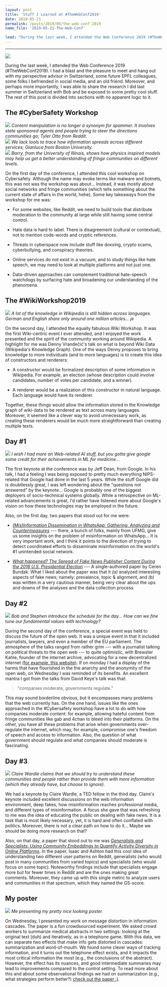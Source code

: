 ```yaml
---
layout: post
title: 'Stuff I Learned at #TheWebConf2019'
date: 2019-05-21
permalink: /posts/2019/05/the-web-conf-2019
name_file: '2019-05-21-The-Web-Conf'

lead: "During the last week, I attended the Web Conference 2019 (#TheWebConf2019). I had a blast, and the pleasure to meet and hang out with my perspective advisor in Switzerland, some future EPFL colleagues, some folks I befriended in social media and an old friend. Moreover, and perhaps more importantly, I was able to share the research I did last summer in Switzerland with Bob and to be exposed to some pretty cool stuff. The rest of this post is divided into sections with no clear logic to it"
---
```


---

<img src="{{ site.baseurl }}/images/2019-05-21-The-Web-Conf/webconf.jpeg" >
<em></em>
 
During the last week, I attended the Web Conference 2019 (#TheWebConf2019). I had a blast and the pleasure to meet and hang out with my perspective advisor in Switzerland, some future EPFL colleagues, some folks I befriended in social media, and an old friend. Moreover, and perhaps more importantly, I was able to share the research I did last summer in Switzerland with Bob and be exposed to some pretty cool stuff. The rest of this post is divided into sections with no apparent logic to it.

## The #CyberSafety Workshop

<div class="carousel">
<div>
<img src="{{ site.baseurl }}/images/2019-05-21-The-Web-Conf/otto.jpg_large" >
<em>Content manipulation is no longer a synonym for spammer. It involves state sponsored agents and people trying to steer the directions communities go; Tyler Otto from Reddit.</em>
</div>

<div>
<img src="{{ site.baseurl }}/images/2019-05-21-The-Web-Conf/gianluca.jpg_large" >
<em>We lack tools to trace how information spreads across different services; Gianluca from Boston University.</em>
</div>
    
<div>
<img src="{{ site.baseurl }}/images/2019-05-21-The-Web-Conf/barry.jpg_large" >
<em>Barry, from the University of Illinois, shows how physics inspired models may help us get a better understanding of fringe communities on different levels.</em>
</div></div>

On the first day of the conference, I attended this cool workshop on Cybersafety. Although the name may evoke terms like malware and botnets, this was not was the workshop was about... Instead, it was mostly about social networks and fringe communities (which tells something about the current state of affairs in the world, hehe). Some key takeaways from the workshop for me was:

- For some websites, like Reddit, we need to build tools that distribute moderation to the community at large while still having some central control.

- Hate data is hard to label. There is disagreement (cultural or contextual), not to mention code-words and cryptic references.

- Threats in cyberspace now include stuff like doxxing, crypto scams, cyberbullying, and conspiracy theories.

- Online services do not exist in a vacuum, and to study things like hate speech, we may need to look at multiple platforms and not just one.

- Data-driven approaches can complement traditional hate-speech watchdogs by surfacing hate and broadening our understanding of the phenomena.


## The #WikiWorkshop2019

<img src="{{ site.baseurl }}/images/2019-05-21-The-Web-Conf/denny.jpg_large" >
<em>A lot of the knowledge in Wikipedia is still hidden across languages. German and English share only around one million articles... je</em>

On the second day, I attended the equally fabulous Wiki Workshop.
It was the first Wiki-centric event I ever attended, and I enjoyed the work presented and the spirit of the community working around Wikipedia.
 A highlight for me was Denny Vrandečić's talk on what is beyond Wiki Data (Wikipedia's Knowledge Graph). One of the ways Denny proposes to bring knowledge to more individuals (and to more languages) is to create this idea of constructors and renderers:
 
 - A constructor would be formalized description of some information in Wikipedia. For example, an election (whose description could involve candidates, number of votes per candidate, and a winner).
 
 - A renderer would be a realization of this constructor in natural language. Each language would have its renderer. 
 
Together, these things would allow the information stored in the Knowledge graph of wiki-data to be rendered as text across many languages. Moreover, it seemed like a clever way to avoid unnecessary work, as creating these renderers would be much more straightforward than creating multiple texts.
  
## Day #1

<img src="{{ site.baseurl }}/images/2019-05-21-The-Web-Conf/jeff.png" >
<em>I wish I had more on Web-related AI stuff, but you gotta give google some credit for their achievements in ML for medicine...</em>

The first keynote at the conference was by Jeff Dean, from Google. In his talk, I had a feeling I was being exposed to pretty much everything NIPS-related that Google had done in the last 5 years. While the stuff Google did is doubtlessly great, I was left wondering about the "questions not answered" by the keynote... Google is probably one of the biggest deployers of socio-technical systems globally. While a retrospective on ML-related advancements is great, I'd rather have listened more about Google's vision on how these technologies may be employed in the future.

Also, on the first day, two papers that stood out for me were:
 
 - [*(Mis)Information Dissemination in WhatsApp: Gathering, Analyzing and Countermeasures*](https://dl.acm.org/citation.cfm?id=3313688) --- there, a bunch of folks, mainly from UFMG, give us some insights on the problem of misinformation on WhatsApp... It is very important work, and I think it points to the direction of trying to detect coordinated efforts to disseminate misinformation on the world's #1 unintended social network.
 
 - [*What happened? The Spread of Fake News Publisher Content
During the 2016 U.S. Presidential Election*](https://dl.acm.org/citation.cfm?id=3313721) --- A single-authored paper by Ceren Bundak. What I liked about the paper was that it *(a)* analyzed interesting aspects of fake news; namely: prevalence, topic & alignment, and *(b)* was written in a very cautious manner, being very clear about the ups and downs of the analyses and the data collection process.

## Day #2
<img src="{{ site.baseurl }}/images/2019-05-21-The-Web-Conf/openweb.jpg_large" >
<em>Bob and Stephen introduce the schedule for the day... How can we fine tune our fundamental values with technology?</em>

During the second day of the conference, a special event was held to discuss the future of the open web. It was a unique event in that it included journalists, lawyers, and even a member of the EU parliament. The atmosphere of the talks ranged from rather grim --- with a journalist talking on political threats to the open web --- to quite optimistic, with Brewster Kahle, founder of the internet archive, advocating for a new decentralized internet [(for example, this website)](https://dweb.archive.org/). If on monday I had a display of the harms that have flourished in the the anarchy and the anonymity of the open web, on Wednesday I was reminded of its benefits. An excellent mantra I got from the talks from David Keye's talk was that:

> "companies moderate, governments regulate."

This may sound borderline obvious, but it encompasses many problems that the web currently has. On the one hand, issues like the ones approached in the #Cybersafety workshop have a lot to do with how companies moderate content: for example, allowing hateful content from fringe communities like gab and 4chan to bleed into their platforms. On the other, you have all these problems that arise when governments over-regulate the internet, which may, for example, compromise one's freedom of speech and access to information. Also, the question of what government should regulate and what companies should moderate is fascinating.

## Day #3
<img src="{{ site.baseurl }}/images/2019-05-21-The-Web-Conf/claire.png" >
<em>Claire Wardle claims that we should try to understand these communities and people rather than provide them with more information (which they already have, but choose to ignore).</em>

We had a keynote by Claire Wardle, a TED fellow in the third day. Claire's keynote included excellent discussions on the web information environment, deep fakes, how misinformation reaches professional media, and different types of misinformation. A focus she gave that was refreshing to me was the idea of educating the public on dealing with fake news. It is a task that is most likely necessary, yet, it is hard and often conflated with politics. Moreover, there is not a clear path on how to do it... Maybe we should be doing more research on that?

Also, on that day, a paper that stood out to me was [*Generalists and Specialists: Using Community Embeddings to Quantify Activity Diversity in Online Platforms*](https://dl.acm.org/citation.cfm?id=3313729). In the paper, Isaac and Ashton had this cool idea of understanding two different user patterns on Reddit, generalists (who would post in many communities from varied topics) and specialists (who would focus on some topic). Noteworthy findings include that specialists engage more but for fewer times in Reddit and are the ones making great comments. Moreover, they came up with this single metric to analyze users and communities in that spectrum, which they named the GS-score.


## My poster

<img src="{{ site.baseurl }}/images/2019-05-21-The-Web-Conf/me.jpg" >
<em>Me presenting my pretty nice looking poster.</em>

On Wednesday, I presented my work on message distortion in information cascades. The paper is a fun crowdsourced experiment. We asked crowd workers to summarize medical abstracts in two settings: looking at the original text (duh) and iteratively, as in a telephone game. With this data, we can separate two effects that make info gets distorted in cascades: summarization and word-of-mouth. We found some clever ways of tracking information, and it turns out the telephone effect exists, and it impacts the most critical information the most (e.g., the conclusions of the abstract). However, the effect has its nuances, and good intermediate summaries may lead to improvements compared to the control setting. To read more about this and about some observational findings we had on summarization (e.g., what strategies perform better?) [check out the paper :)](https://arxiv.org/pdf/1902.09197.pdf).


